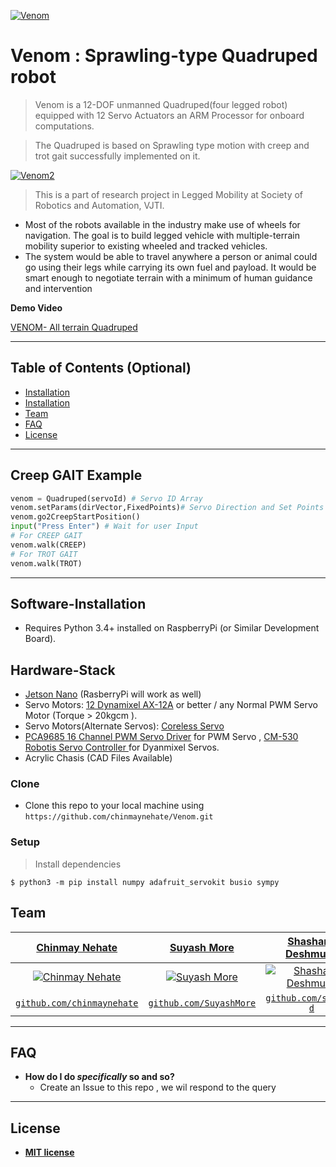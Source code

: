 <a href="https://www.youtube.com/watch?v=NFO0sFC34yE&t=108s"><img src="https://i.imgur.com/M67nE8U.jpg" title="Venom" alt="Venom"></a>


# Venom : Sprawling-type Quadruped robot

> Venom is  a 12-DOF unmanned Quadruped(four legged robot) equipped with 12 Servo Actuators an ARM Processor for onboard computations.

> The Quadruped is based on Sprawling type motion with creep and trot gait successfully implemented on it.


[![Venom2](https://i.imgur.com/ZmYRAiz.jpg)]()

> This is a part of research project in Legged Mobility at Society of Robotics and Automation, VJTI.

- Most of the robots available in the industry make use of wheels for navigation. The goal is to build legged vehicle with multiple-terrain mobility  superior to existing wheeled and tracked vehicles.
- The system would be able to travel anywhere a person or animal  could  go using their legs while carrying its own fuel and payload. It would be smart enough to negotiate terrain with a minimum of human guidance and intervention



**Demo Video**

<a href ="https://www.youtube.com/watch?v=NFO0sFC34yE&t=108s"> VENOM- All terrain Quadruped</a>

---

## Table of Contents (Optional)

- [Installation](#Software-Installation)
- [Installation](#Hardware-Stack)
- [Team](#team)
- [FAQ](#faq)
- [License](#license)


---

## Creep GAIT Example

```python
venom = Quadruped(servoId) # Servo ID Array
venom.setParams(dirVector,FixedPoints)# Servo Direction and Set Points
venom.go2CreepStartPosition()
input("Press Enter") # Wait for user Input
# For CREEP GAIT
venom.walk(CREEP)
# For TROT GAIT
venom.walk(TROT)
```
---

## Software-Installation

- Requires Python 3.4+ installed on RaspberryPi (or Similar Development Board).

## Hardware-Stack

-  [Jetson Nano](https://www.nvidia.com/en-in/autonomous-machines/embedded-systems/jetson-nano/) (RasberryPi will work as well)
-  Servo Motors:  [ 12 Dynamixel AX-12A](https://www.trossenrobotics.com/dynamixel-ax-12-robot-actuator.aspx) or better / any Normal PWM Servo Motor (Torque > 20kgcm ). 
- Servo Motors(Alternate Servos): [Coreless Servo](https://robokits.co.in/motors/rc-servo-motors/ultra-torque-dual-shaft-metal-gear-35kgcm-coreless-servo-w-t-acc)
-  [PCA9685 16 Channel PWM Servo Driver](https://www.amazon.com/SunFounder-PCA9685-Channel-Arduino-Raspberry/dp/B014KTSMLA) for PWM Servo , [CM-530 Robotis Servo Controller
](https://www.trossenrobotics.com/p/cm-530-robotis-servo-controller.aspx) for Dyanmixel Servos.
- Acrylic Chasis (CAD Files Available)


### Clone

- Clone this repo to your local machine using `https://github.com/chinmaynehate/Venom.git`

### Setup

> Install dependencies

```shell
$ python3 -m pip install numpy adafruit_servokit busio sympy 
```


## Team

| <a href="http://fvcproductions.com" target="_blank">**Chinmay Nehate**</a> | <a href="http://fvcproductions.com" target="_blank">**Suyash More**</a> | <a href="http://fvcproductions.com" target="_blank">**Shashank Deshmukh**</a> |
| :---: |:---:| :---:|
| [![Chinmay Nehate](https://avatars0.githubusercontent.com/u/42030910?s=460&u=8f503c88db898081aaf11c7fd9ca2a36bcc56716&v=4)](https://github.com/chinmaynehate)    | [![Suyash More](https://avatars1.githubusercontent.com/u/29707660?s=460&u=c73a6d9697a744762277dde68183010426a2818d&v=4)](https://github.com/SuyashMore) | [![Shashank Deshmukh](https://avatars0.githubusercontent.com/u/33441200?s=460&v=4)](https://github.com/shanks-d)  |
| <a href="http://github.com/chinmaynehate" target="_blank">`github.com/chinmaynehate`</a> | <a href="http://github.com/SuyashMore" target="_blank">`github.com/SuyashMore`</a> | <a href="http://github.com/shanks-d" target="_blank">`github.com/shanks-d`</a> |


---

## FAQ

- **How do I do *specifically* so and so?**
    - Create an Issue to this repo , we wil respond to the query

---



## License


- **[MIT license](http://opensource.org/licenses/mit-license.php)**
